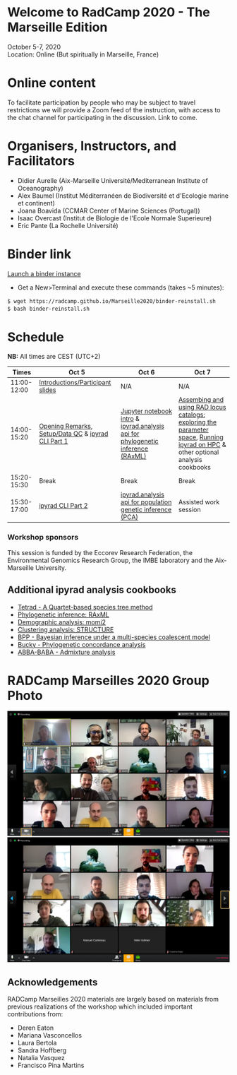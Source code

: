 
# Welcome to RadCamp 2020 - The Marseille Edition

October 5-7, 2020  
Location: Online (But spiritually in Marseille, France)

# Online content
To facilitate participation by people who may be subject to travel
restrictions we will provide a Zoom feed of the instruction, with access
to the chat channel for participating in the discussion. Link to come.

# Organisers, Instructors, and Facilitators

  - Didier Aurelle (Aix-Marseille Université/Mediterranean Institute of Oceanography)
  - Alex Baumel (Institut Méditerranéen de Biodiversité et d'Ecologie marine et continent)
  - Joana Boavida (CCMAR Center of Marine Sciences (Portugal))
  - Isaac Overcast (Institut de Biologie de l'Ecole Normale Superieure)
  - Eric Pante (La Rochelle Université)

# Binder link
[Launch a binder instance](https://mybinder.org/v2/gh/dereneaton/ipyrad/master)

* Get a New>Terminal and execute these commands (takes ~5 minutes):

```bash
$ wget https://radcamp.github.io/Marseille2020/binder-reinstall.sh
$ bash binder-reinstall.sh
```

# Schedule

__NB:__ All times are CEST (UTC+2)

Times           | Oct 5 | Oct 6 | Oct 7 |
-----           | ------ | ------ | ------ |
11:00-12:00       | [Introductions/Participant slides](https://docs.google.com/presentation/d/1kcjUdyS8BeLBjIdN6SLW9mMeByIWJ_5K5dRwYr5kUyE/edit?usp=sharing) | N/A | N/A |
14:00-15:20      | [Opening Remarks](https://amubox.univ-amu.fr/apps/onlyoffice/s/KGRP7aSKymXPASf), [Setup/Data QC](RADCamp-Day1-AM.md) & [ipyrad CLI Part 1](02_ipyrad_partI_CLI.html) | [Jupyter notebook intro](Jupyter_Notebook_Setup.html) & [ipyrad.analysis api for phylogenetic inference (RAxML)](RAxML_API.md) | [Assembing and using RAD locus catalogs: exploring the parameter space](Pante_intro_slide.pdf), [Running ipyrad on HPC](ipyrad_HPC_setup.md) & other optional analysis cookbooks |
15:20-15:30      | Break | Break | Break |
15:30-17:00       | [ipyrad CLI Part 2](03_ipyrad_partII_CLI.md) | [ipyrad.analysis api for population genetic inference (PCA)](PCA_API.md) | Assisted work session |

### Workshop sponsors
This session is funded by the Eccorev Research Federation, the Environmental
Genomics Research Group, the IMBE laboratory and the Aix-Marseille University.

## Additional ipyrad analysis cookbooks
* [Tetrad - A Quartet-based species tree method](https://nbviewer.jupyter.org/github/dereneaton/ipyrad/blob/master/tests/cookbook-tetrad.ipynb)
* [Phylogenetic inference: RAxML](06_RAxML_API.md)
* [Demographic analysis: momi2](07_momi2_API.md)
* [Clustering analysis: STRUCTURE](05_STRUCTURE_API.md)
* [BPP - Bayesian inference under a multi-species coalescent model](https://nbviewer.jupyter.org/github/dereneaton/ipyrad/blob/master/tests/cookbook-bpp-species-delimitation.ipynb)
* [Bucky - Phylogenetic concordance analysis](https://nbviewer.jupyter.org/github/dereneaton/ipyrad/blob/master/tests/cookbook-bucky.ipynb)
* [ABBA-BABA - Admixture analysis](https://nbviewer.jupyter.org/github/dereneaton/ipyrad/blob/master/tests/cookbook-abba-baba.ipynb)

# RADCamp Marseilles 2020 Group Photo
![Group "photo" 1](GroupPhoto1.png)
![Group "photo" 2](GroupPhoto2.png)

## Acknowledgements
RADCamp Marseilles 2020 materials are largely based on materials from previous
realizations of the workshop which included important contributions from:
* Deren Eaton
* Mariana Vasconcellos
* Laura Bertola
* Sandra Hoffberg
* Natalia Vasquez
* Francisco Pina Martins
